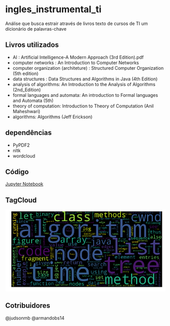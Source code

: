 # ingles_instrumental_ti
Análise que busca estrair através de livros texto de cursos de TI um dícionário de palavras-chave

## Livros utilizados
- AI : Artificial Intelligence-A Modern Approach (3rd Edition).pdf
- computer networks : An Introduction to Computer Networks
- computer organization (architeture) : Structured Computer Organization (5th edition)
- data structures : Data Structures and Algorithms in Java (4th Edition)
- analysis of algorithms: An Introduction to the Analysis of Algorithms (2nd_Edition)
- formal languages and automata: An introduction to Formal languages and Automata (5th)
- theory of computation: Introduction to Theory of Computation (Anil Maheshwari)
- algorithms: Algorithms (Jeff Erickson)

## dependências
- PyPDF2
- nltk
- wordcloud

## Código
[Jupyter Notebook](Analysis.ipnb)

## TagCloud
![](tagCloud.png)

## Cotribuidores
@judsonmb
@armandobs14
